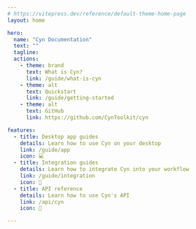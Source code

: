 ```yaml
---
# https://vitepress.dev/reference/default-theme-home-page
layout: home

hero:
  name: "Cyn Documentation"
  text: ""
  tagline:
  actions:
    - theme: brand
      text: What is Cyn?
      link: /guide/what-is-cyn
    - theme: alt
      text: Quickstart
      link: /guide/getting-started
    - theme: alt
      text: GitHub
      link: https://github.com/CynToolkit/cyn

features:
  - title: Desktop app guides
    details: Learn how to use Cyn on your desktop
    link: /guide/app
    icon: 💻
  - title: Integration guides
    details: Learn how to integrate Cyn into your workflow
    link: /guide/integration
    icon: 🔌
  - title: API reference
    details: Learn how to use Cyn's API
    link: /api/cyn
    icon: 📖

---
```


